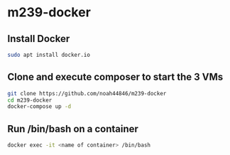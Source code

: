 # m239-docker

## Install Docker

```bash
sudo apt install docker.io
```

## Clone and execute composer to start the 3 VMs

```bash
git clone https://github.com/noah44846/m239-docker
cd m239-docker
docker-compose up -d
```

## Run /bin/bash on a container

```bash
docker exec -it <name of container> /bin/bash
```
